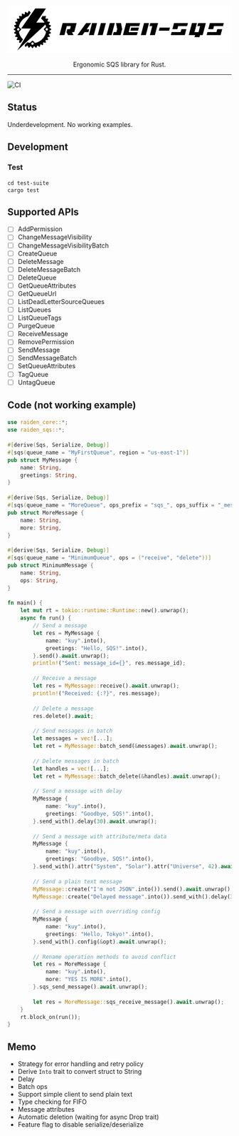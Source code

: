 <p align="center"><img src ="https://github.com/raiden-rs/raiden-sqs/blob/master/assets/raiden-sqs.png?raw=true" /></p>

<p align="center">
    Ergonomic SQS library for Rust.
</p>

---

![CI](https://github.com/raiden-rs/raiden-sqs/workflows/CI/badge.svg)

## Status

Underdevelopment. No working examples.

## Development

### Test

```
cd test-suite
cargo test
```

## Supported APIs

- [ ] AddPermission
- [ ] ChangeMessageVisibility
- [ ] ChangeMessageVisibilityBatch
- [ ] CreateQueue
- [ ] DeleteMessage
- [ ] DeleteMessageBatch
- [ ] DeleteQueue
- [ ] GetQueueAttributes
- [ ] GetQueueUrl
- [ ] ListDeadLetterSourceQueues
- [ ] ListQueues
- [ ] ListQueueTags
- [ ] PurgeQueue
- [ ] ReceiveMessage
- [ ] RemovePermission
- [ ] SendMessage
- [ ] SendMessageBatch
- [ ] SetQueueAttributes
- [ ] TagQueue
- [ ] UntagQueue

## Code (not working example)

```rust
use raiden_core::*;
use raiden_sqs::*;

#[derive(Sqs, Serialize, Debug)]
#[sqs(queue_name = "MyFirstQueue", region = "us-east-1")]
pub struct MyMessage {
    name: String,
    greetings: String,
}

#[derive(Sqs, Serialize, Debug)]
#[sqs(queue_name = "MoreQueue", ops_prefix = "sqs_", ops_suffix = "_message", region = "us-east-1")]
pub struct MoreMessage {
    name: String,
    more: String,
}

#[derive(Sqs, Serialize, Debug)]
#[sqs(queue_name = "MinimumQueue", ops = ("receive", "delete"))]
pub struct MinimumMessage {
    name: String,
    ops: String,
}

fn main() {
    let mut rt = tokio::runtime::Runtime::new().unwrap();
    async fn run() {
        // Send a message
        let res = MyMessage {
            name: "kuy".into(),
            greetings: "Hello, SQS!".into(),
        }.send().await.unwrap();
        println!("Sent: message_id={}", res.message_id);

        // Receive a message
        let res = MyMessage::receive().await.unwrap();
        println!("Received: {:?}", res.message);

        // Delete a message
        res.delete().await;

        // Send messages in batch
        let messages = vec![...];
        let ret = MyMessage::batch_send(&messages).await.unwrap();

        // Delete messages in batch
        let handles = vec![...];
        let ret = MyMessage::batch_delete(&handles).await.unwrap();

        // Send a message with delay
        MyMessage {
            name: "kuy".into(),
            greetings: "Goodbye, SQS!".into(),
        }.send_with().delay(30).await.unwrap();

        // Send a message with attribute/meta data
        MyMessage {
            name: "kuy".into(),
            greetings: "Goodbye, SQS!".into(),
        }.send_with().attr("System", "Solar").attr("Universe", 42).await.unwrap();

        // Send a plain text message
        MyMessage::create("I'm not JSON".into()).send().await.unwrap();
        MyMessage::create("Delayed message".into()).send_with().delay(30).await.unwrap();

        // Send a message with overriding config
        MyMessage {
            name: "kuy".into(),
            greetings: "Hello, Tokyo!".into(),
        }.send_with().config(&opt).await.unwrap();

        // Rename operation methods to avoid conflict
        let res = MoreMessage {
            name: "kuy".into(),
            more: "YES IS MORE".into(),
        }.sqs_send_message().await.unwrap();

        let res = MoreMessage::sqs_receive_message().await.unwrap();
    }
    rt.block_on(run());
}
```

## Memo

- Strategy for error handling and retry policy
- Derive `Into` trait to convert struct to String
- Delay
- Batch ops
- Support simple client to send plain text
- Type checking for FIFO
- Message attributes
- Automatic deletion (waiting for async Drop trait)
- Feature flag to disable serialize/deserialize
